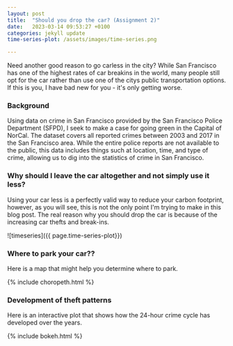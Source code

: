 ```yaml
---
layout: post
title:  "Should you drop the car? (Assignment 2)"
date:   2023-03-14 09:53:27 +0100
categories: jekyll update
time-series-plot: /assets/images/time-series.png

---
```


Need another good reason to go carless in the city? While San Francisco has one of the highest rates of car breakins in the world, many people still opt for the car rather than use one of the citys public transportation options. If this is you, I have bad new for you - it's only getting worse.

### Background

Using data on crime in San Francisco provided by the San Francisco Police Department (SFPD), I seek to make a case for going green in the Capital of NorCal. The dataset covers all reported crimes between 2003 and 2017 in the San Francisco area. While the entire police reports are not available to the public, this data includes things such at location, time, and type of crime, allowing us to dig into the statistics of crime in San Francisco.

### Why should I leave the car altogether and not simply use it less?
Using your car less is a perfectly valid way to reduce your carbon footprint, however, as you will see, this is not the only point I'm trying to make in this blog post. The real reason why you should drop the car is because of the increasing car thefts and break-ins.

![timeseries]({{ page.time-series-plot}})

### Where to park your car??

Here is a map that might help you determine where to park.

{% include choropeth.html %}
<!-- {% include folium.html %} -->


### Development of theft patterns

Here is an interactive plot that shows how the 24-hour crime cycle has developed over the years.

{% include bokeh.html %}